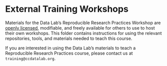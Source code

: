 # External Training Workshops

Materials for the Data Lab’s Reproducible Research Practices Workshop are [openly licensed](https://github.com/AlexsLemonade/reproducible-research/blob/main/LICENSE.md), modifiable, and freely available for others to use to host their own workshops. This folder contains instructions for using the relevant repositories, tools, and materials needed to teach this course. 

If you are interested in using the Data Lab’s materials to teach a Reproducible Research Practices course, please contact us at `training@ccdatalab.org`.